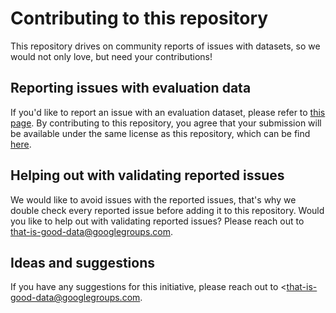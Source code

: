 # Contributing to this repository

This repository drives on community reports of issues with datasets, so we would not only love, but need your contributions!

## Reporting issues with evaluation data
If you'd like to report an issue with an evaluation dataset, please refer to [this page](https://github.com/dieuwkehupkes/that_is_good_data#how-do-i-report-issues-with-evaluation-datasets).
By contributing to this repository, you agree that your submission will be available under the same license as this repository, which can be find [here](LICENSE).

## Helping out with validating reported issues
We would like to avoid issues with the reported issues, that's why we double check every reported issue before adding it to this repository.
Would you like to help out with validating reported issues?
Please reach out to <that-is-good-data@googlegroups.com>.
 
## Ideas and suggestions
If you have any suggestions for this initiative, please reach out to <<that-is-good-data@googlegroups.com>.



